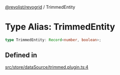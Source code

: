 [@revolist/revogrid](README.md) / TrimmedEntity

# Type Alias: TrimmedEntity

```ts
type TrimmedEntity: Record<number, boolean>;
```

## Defined in

[src/store/dataSource/trimmed.plugin.ts:4](https://github.com/revolist/revogrid/blob/db3bbd7b3dfb60c01decc2efa78ae175ced1baa0/src/store/dataSource/trimmed.plugin.ts#L4)
